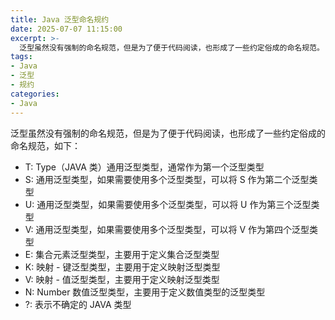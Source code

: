 ```yaml
---
title: Java 泛型命名规约
date: 2025-07-07 11:15:00
excerpt: >-
  泛型虽然没有强制的命名规范，但是为了便于代码阅读，也形成了一些约定俗成的命名规范。
tags:
- Java
- 泛型
- 规约
categories:
- Java
---
```


泛型虽然没有强制的命名规范，但是为了便于代码阅读，也形成了一些约定俗成的命名规范，如下：

- T: Type（JAVA 类）通用泛型类型，通常作为第一个泛型类型
- S: 通用泛型类型，如果需要使用多个泛型类型，可以将 S 作为第二个泛型类型
- U: 通用泛型类型，如果需要使用多个泛型类型，可以将 U 作为第三个泛型类型
- V: 通用泛型类型，如果需要使用多个泛型类型，可以将 V 作为第四个泛型类型
- E: 集合元素泛型类型，主要用于定义集合泛型类型
- K: 映射 - 键泛型类型，主要用于定义映射泛型类型
- V: 映射 - 值泛型类型，主要用于定义映射泛型类型
- N: Number 数值泛型类型，主要用于定义数值类型的泛型类型
- ?: 表示不确定的 JAVA 类型